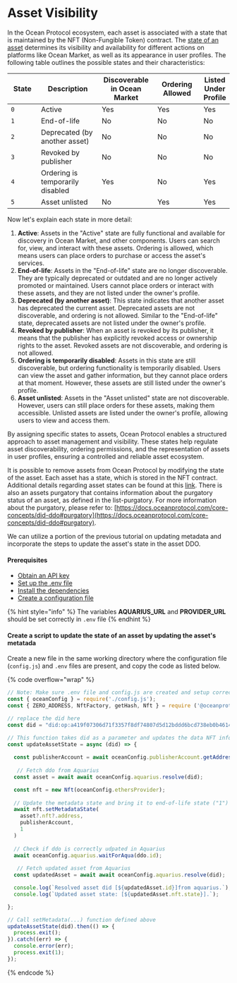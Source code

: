 # Asset Visibility

In the Ocean Protocol ecosystem, each asset is associated with a state that is maintained by the NFT (Non-Fungible Token) contract. The [state of an asset](../ddo-specification.md#state) determines its visibility and availability for different actions on platforms like Ocean Market, as well as its appearance in user profiles. The following table outlines the possible states and their characteristics:

<table><thead><tr><th width="93">State</th><th width="236">Description</th><th width="140">Discoverable in Ocean Market</th><th width="160">Ordering Allowed</th><th>Listed Under Profile</th></tr></thead><tbody><tr><td><code>0</code></td><td>Active</td><td>Yes</td><td>Yes</td><td>Yes</td></tr><tr><td><code>1</code></td><td>End-of-life</td><td>No</td><td>No</td><td>No</td></tr><tr><td><code>2</code></td><td>Deprecated (by another asset)</td><td>No</td><td>No</td><td>No</td></tr><tr><td><code>3</code></td><td>Revoked by publisher</td><td>No</td><td>No</td><td>No</td></tr><tr><td><code>4</code></td><td>Ordering is temporarily disabled</td><td>Yes</td><td>No</td><td>Yes</td></tr><tr><td><code>5</code></td><td>Asset unlisted</td><td>No</td><td>Yes</td><td>Yes</td></tr></tbody></table>

Now let's explain each state in more detail:

1. **Active**: Assets in the "Active" state are fully functional and available for discovery in Ocean Market, and other components. Users can search for, view, and interact with these assets. Ordering is allowed, which means users can place orders to purchase or access the asset's services.
2. **End-of-life**: Assets in the "End-of-life" state are no longer discoverable. They are typically deprecated or outdated and are no longer actively promoted or maintained. Users cannot place orders or interact with these assets, and they are not listed under the owner's profile.
3. **Deprecated (by another asset)**: This state indicates that another asset has deprecated the current asset. Deprecated assets are not discoverable, and ordering is not allowed. Similar to the "End-of-life" state, deprecated assets are not listed under the owner's profile.
4. **Revoked by publisher**: When an asset is revoked by its publisher, it means that the publisher has explicitly revoked access or ownership rights to the asset. Revoked assets are not discoverable, and ordering is not allowed.
5. **Ordering is temporarily disabled**: Assets in this state are still discoverable, but ordering functionality is temporarily disabled. Users can view the asset and gather information, but they cannot place orders at that moment. However, these assets are still listed under the owner's profile.
6. **Asset unlisted**: Assets in the "Asset unlisted" state are not discoverable. However, users can still place orders for these assets, making them accessible. Unlisted assets are listed under the owner's profile, allowing users to view and access them.

By assigning specific states to assets, Ocean Protocol enables a structured approach to asset management and visibility. These states help regulate asset discoverability, ordering permissions, and the representation of assets in user profiles, ensuring a controlled and reliable asset ecosystem.

It is possible to remove assets from Ocean Protocol by modifying the state of the asset. Each asset has a state, which is stored in the NFT contract. Additional details regarding asset states can be found at this [link](../ddo-specification.md#state). There is also an assets purgatory that contains information about the purgatory status of an asset, as defined in the list-purgatory. For more information about the purgatory, please refer to: [https://docs.oceanprotocol.com/core-concepts/did-ddo#purgatory](https://docs.oceanprotocol.com/core-concepts/did-ddo#purgatory).

We can utilize a portion of the previous tutorial on updating metadata and incorporate the steps to update the asset's state in the asset DDO.

#### Prerequisites

* [Obtain an API key](../get-api-keys-for-blockchain-access.md)
* [Set up the .env file](configuration.md#create-a-env-file)
* [Install the dependencies](configuration.md#setup-dependencies)
* [Create a configuration file](configuration.md#create-a-configuration-file)

{% hint style="info" %}
The variables **AQUARIUS\_URL** and **PROVIDER\_URL** should be set correctly in `.env` file
{% endhint %}

#### Create a script to update the state of an asset by updating the asset's metatada

Create a new file in the same working directory where the configuration file (`config.js`) and `.env` files are present, and copy the code as listed below.

{% code overflow="wrap" %}
```javascript
// Note: Make sure .env file and config.js are created and setup correctly
const { oceanConfig } = require('./config.js');
const { ZERO_ADDRESS, NftFactory, getHash, Nft } = require ('@oceanprotocol/lib');

// replace the did here
const did = "did:op:a419f07306d71f3357f8df74807d5d12bddd6bcd738eb0b461470c64859d6f0f";

// This function takes did as a parameter and updates the data NFT information
const updateAssetState = async (did) => {
  
  const publisherAccount = await oceanConfig.publisherAccount.getAddress();
  
   // Fetch ddo from Aquarius
  const asset = await await oceanConfig.aquarius.resolve(did);

  const nft = new Nft(oceanConfig.ethersProvider);
  
  // Update the metadata state and bring it to end-of-life state ("1")
  await nft.setMetadataState(
    asset?.nft?.address,
    publisherAccount,
    1
  )
  
  // Check if ddo is correctly udpated in Aquarius 
  await oceanConfig.aquarius.waitForAqua(ddo.id);
  
   // Fetch updated asset from Aquarius
  const updatedAsset = await await oceanConfig.aquarius.resolve(did);

  console.log(`Resolved asset did [${updatedAsset.id}]from aquarius.`);
  console.log(`Updated asset state: [${updatedAsset.nft.state}].`);

};

// Call setMetadata(...) function defined above
updateAssetState(did).then(() => {
  process.exit();
}).catch((err) => {
  console.error(err);
  process.exit(1);
});
```
{% endcode %}
